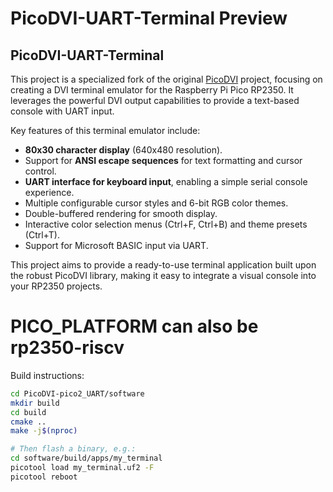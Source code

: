 PicoDVI-UART-Terminal Preview
======================

## PicoDVI-UART-Terminal

This project is a specialized fork of the original [PicoDVI](https://github.com/Wren6991/PicoDVI) project, focusing on creating a DVI terminal emulator for the Raspberry Pi Pico RP2350. It leverages the powerful DVI output capabilities to provide a text-based console with UART input.

Key features of this terminal emulator include:
*   **80x30 character display** (640x480 resolution).
*   Support for **ANSI escape sequences** for text formatting and cursor control.
*   **UART interface for keyboard input**, enabling a simple serial console experience.
*   Multiple configurable cursor styles and 6-bit RGB color themes.
*   Double-buffered rendering for smooth display.
*   Interactive color selection menus (Ctrl+F, Ctrl+B) and theme presets (Ctrl+T).
*   Support for Microsoft BASIC input via UART.

This project aims to provide a ready-to-use terminal application built upon the robust PicoDVI library, making it easy to integrate a visual console into your RP2350 projects.

# PICO_PLATFORM can also be rp2350-riscv

Build instructions:

```bash
cd PicoDVI-pico2_UART/software
mkdir build
cd build
cmake ..
make -j$(nproc)

# Then flash a binary, e.g.:
cd software/build/apps/my_terminal
picotool load my_terminal.uf2 -F
picotool reboot
```

